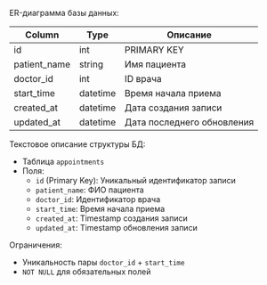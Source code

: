 ER-диаграмма базы данных:

| Column        | Type       | Описание                      |
|---------------|------------|-------------------------------|
| id            | int        | PRIMARY KEY                   |
| patient_name  | string     | Имя пациента                  |
| doctor_id     | int        | ID врача                      |
| start_time    | datetime   | Время начала приема           |
| created_at    | datetime   | Дата создания записи          |
| updated_at    | datetime   | Дата последнего обновления    |


Текстовое описание структуры БД:
- Таблица `appointments`
- Поля:
  - `id` (Primary Key): Уникальный идентификатор записи
  - `patient_name`: ФИО пациента
  - `doctor_id`: Идентификатор врача 
  - `start_time`: Время начала приема
  - `created_at`: Timestamp создания записи
  - `updated_at`: Timestamp обновления записи

Ограничения:
- Уникальность пары `doctor_id` + `start_time`
- `NOT NULL` для обязательных полей